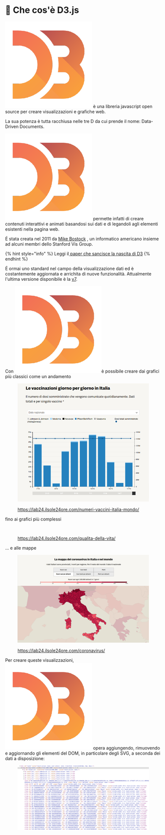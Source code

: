 # 📖 Che cos'è D3.js

<img src="../.gitbook/assets/1562726.png" alt="" data-size="line"> è una libreria javascript open source per creare visualizzazioni e grafiche web.

La sua potenza è tutta racchiusa nelle tre D da cui prende il nome: Data-Driven Documents.

<img src="../.gitbook/assets/1562726.png" alt="" data-size="line"> permette infatti di creare contenuti interattivi e animati basandosi sui dati e di legandoli agli elementi esistenti nella pagina web.

É stata creata nel 2011 da [Mike Bostock](https://observablehq.com/@mbostock) <img src="../.gitbook/assets/mike.avif" alt="" data-size="line">, un informatico americano insieme ad alcuni membri dello Stanford Vis Group.&#x20;

{% hint style="info" %}
Leggi il[ paper che sancisce la nascita di D3](http://vis.stanford.edu/files/2011-D3-InfoVis.pdf)
{% endhint %}

É ormai uno standard nel campo della visualizzazione dati ed è costantemente aggiornata e arrichita di nuove funzionalità. Attualmente l'ultima versione disponibile è la [v7](https://github.com/d3/d3/releases).

Con <img src="../.gitbook/assets/1562726.png" alt="" data-size="line">è possibile creare dai grafici più classici come un andamento

<figure><img src="../.gitbook/assets/Il-vaccino-anti-covid-in-Italia-in-tempo-reale-Il-Sole-24-ORE.png" alt=""><figcaption><p><a href="https://lab24.ilsole24ore.com/numeri-vaccini-italia-mondo/">https://lab24.ilsole24ore.com/numeri-vaccini-italia-mondo/</a></p></figcaption></figure>

fino ai grafici più complessi&#x20;

<figure><img src="../.gitbook/assets/Qualità-della-vita-2020-la-classifica-delle-province-italiane-dove-si-vive-meglio-Bologna-la-migliore-nell-anno-del-virus-Il-Sole-24-ORE.png" alt=""><figcaption><p><a href="https://lab24.ilsole24ore.com/qualita-della-vita/">https://lab24.ilsole24ore.com/qualita-della-vita/</a></p></figcaption></figure>

... e alle mappe

<figure><img src="../.gitbook/assets/Coronavirus-in-Italia-i-dati-e-la-mappa.png" alt=""><figcaption><p><a href="https://lab24.ilsole24ore.com/coronavirus/">https://lab24.ilsole24ore.com/coronavirus/</a></p></figcaption></figure>

Per creare queste visualizzazioni, <img src="../.gitbook/assets/1562726.png" alt="" data-size="line"> opera aggiungendo, rimuovendo e aggiornando gli elementi del DOM, in particolare degli SVG, a seconda dei dati a disposizione:

<figure><img src="../.gitbook/assets/Screenshot from 2022-10-18 03-50-13.png" alt=""><figcaption></figcaption></figure>
